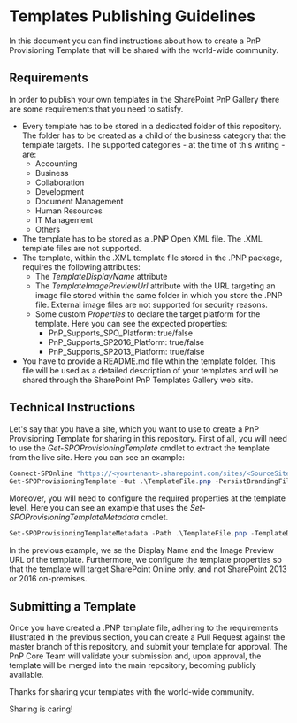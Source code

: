 # Templates Publishing Guidelines
In this document you can find instructions about how to create a PnP Provisioning Template that will be shared with the world-wide community.

## Requirements
In order to publish your own templates in the SharePoint PnP Gallery there are some requirements that you need to satisfy.

- Every template has to be stored in a dedicated folder of this repository. The folder has to be created as a child of the business category that the template targets. The supported categories - at the time of this writing - are:
    - Accounting
    - Business
    - Collaboration
    - Development
    - Document Management
    - Human Resources
    - IT Management
    - Others
- The template has to be stored as a .PNP Open XML file. The .XML template files are not supported.
- The template, within the .XML template file stored in the .PNP package, requires the following attributes:
    - The _TemplateDisplayName_ attribute
    - The _TemplateImagePreviewUrl_ attribute with the URL targeting an image file stored within the same folder in which you store the .PNP file. External image files are not supported for security reasons.
    - Some custom _Properties_ to declare the target platform for the template. Here you can see the expected properties:
        - PnP_Supports_SPO_Platform: true/false
        - PnP_Supports_SP2016_Platform: true/false
        - PnP_Supports_SP2013_Platform: true/false
- You have to provide a README.md file wthin the template folder. This file will be used as a detailed description of your templates and will be shared through the SharePoint PnP Templates Gallery web site.

## Technical Instructions
Let's say that you have a site, which you want to use to create a PnP Provisioning Template for sharing in this repository.
First of all, you will need to use the *Get-SPOProvisioningTemplate* cmdlet to extract the template from the live site. Here you can see an example:

```PowerShell
Connect-SPOnline "https://<yourtenant>.sharepoint.com/sites/<SourceSiteUrl>/"
Get-SPOProvisioningTemplate -Out .\TemplateFile.pnp -PersistBrandingFiles
```

Moreover, you will need to configure the required properties at the template level. Here you can see an example that uses the *Set-SPOProvisioningTemplateMetadata* cmdlet.

```PowerShell
Set-SPOProvisioningTemplateMetadata -Path .\TemplateFile.pnp -TemplateDisplayName "Display Name for your template" -TemplateImagePreviewUrl "https://raw.githubusercontent.com/OfficeDev/PnP-Provisioning-Templates/master/RootFolder/<TemplateCategory>/<TemplateFolder>/TemplatePreview.png" -TemplateProperties @{"PnP_Supports_SPO_Platform"="True";"PnP_Supports_SP2016_Platform"="False";"PnP_Supports_SP2013_Platform"="False"}
```

In the previous example, we se the Display Name and the Image Preview URL of the template. Furthermore, we configure the template properties so that the template will target SharePoint Online only, and not SharePoint 2013 or 2016 on-premises.

## Submitting a Template
Once you have created a .PNP template file, adhering to the requirements illustrated in the previous section, you can create a Pull Request against the master branch of this repository, and submit your template for approval.
The PnP Core Team will validate your submission and, upon approval, the template will be merged into the main repository, becoming publicly available.

Thanks for sharing your templates with the world-wide community.

Sharing is caring!